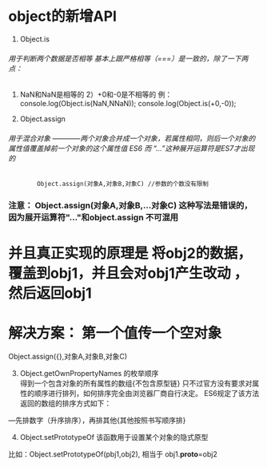 # object的新增API

1. Object.is

###### 用于判断两个数据是否相等  基本上跟严格相等（===）是一致的，除了一下两点：  

1) NaN和NaN是相等的
2）+0和-0是不相等的 
    例：
      console.log(Object.is(NaN,NNaN));
      console.log(Object.is(+0,-0));

2. Object.assign
###### 用于混合对象 ————两个对象合并成一个对象，若属性相同，则后一个对象的属性值覆盖掉前一个对象的这个属性值 ES6  而 “...”这种展开运算符是ES7才出现的 
            
            Object.assign(对象A,对象B,对象C) //参数的个数没有限制
### 注意： Object.assign(对象A,对象B,...对象C) 这种写法是错误的，因为展开运算符"..."和object.assign 不可混用 
#  并且真正实现的原理是 将obj2的数据，覆盖到obj1，并且会对obj1产生改动 ，然后返回obj1   
# 解决方案： 第一个值传一个空对象
   Object.assign({},对象A,对象B,对象C)

3. Object.getOwnPropertyNames 的枚举顺序    
 得到一个包含对象的所有属性的数组{不包含原型链} 只不过官方没有要求对属性的顺序进行排列，如何排序完全由浏览器厂商自行决定。
 ES6规定了该方法返回的数组的排序方式如下：

 —先排数字（升序排序），再排其他{其他按照书写顺序排}


4. Object.setPrototypeOf  该函数用于设置某个对象的隐式原型


比如：Object.setPrototypeOf(pbj1,obj2),
相当于 obj1.__proto__=obj2